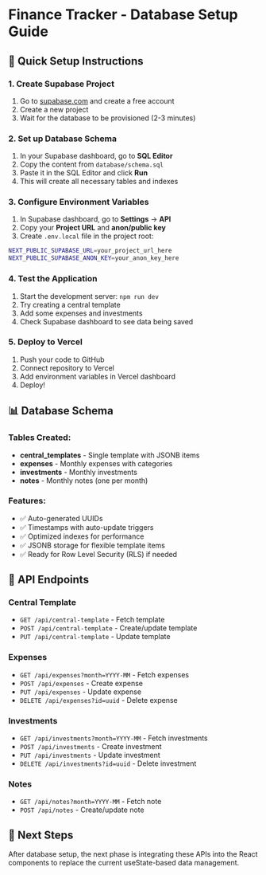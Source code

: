 # Finance Tracker - Database Setup Guide

## 🚀 Quick Setup Instructions

### 1. Create Supabase Project
1. Go to [supabase.com](https://supabase.com) and create a free account
2. Create a new project
3. Wait for the database to be provisioned (2-3 minutes)

### 2. Set up Database Schema
1. In your Supabase dashboard, go to **SQL Editor**
2. Copy the content from `database/schema.sql`
3. Paste it in the SQL Editor and click **Run**
4. This will create all necessary tables and indexes

### 3. Configure Environment Variables
1. In Supabase dashboard, go to **Settings** → **API**
2. Copy your **Project URL** and **anon/public key**
3. Create `.env.local` file in the project root:

```bash
NEXT_PUBLIC_SUPABASE_URL=your_project_url_here
NEXT_PUBLIC_SUPABASE_ANON_KEY=your_anon_key_here
```

### 4. Test the Application
1. Start the development server: `npm run dev`
2. Try creating a central template
3. Add some expenses and investments
4. Check Supabase dashboard to see data being saved

### 5. Deploy to Vercel
1. Push your code to GitHub
2. Connect repository to Vercel
3. Add environment variables in Vercel dashboard
4. Deploy!

## 📊 Database Schema

### Tables Created:
- **central_templates** - Single template with JSONB items
- **expenses** - Monthly expenses with categories
- **investments** - Monthly investments
- **notes** - Monthly notes (one per month)

### Features:
- ✅ Auto-generated UUIDs
- ✅ Timestamps with auto-update triggers
- ✅ Optimized indexes for performance
- ✅ JSONB storage for flexible template items
- ✅ Ready for Row Level Security (RLS) if needed

## 🔧 API Endpoints

### Central Template
- `GET /api/central-template` - Fetch template
- `POST /api/central-template` - Create/update template
- `PUT /api/central-template` - Update template

### Expenses
- `GET /api/expenses?month=YYYY-MM` - Fetch expenses
- `POST /api/expenses` - Create expense
- `PUT /api/expenses` - Update expense
- `DELETE /api/expenses?id=uuid` - Delete expense

### Investments
- `GET /api/investments?month=YYYY-MM` - Fetch investments
- `POST /api/investments` - Create investment
- `PUT /api/investments` - Update investment
- `DELETE /api/investments?id=uuid` - Delete investment

### Notes
- `GET /api/notes?month=YYYY-MM` - Fetch note
- `POST /api/notes` - Create/update note

## 🎯 Next Steps
After database setup, the next phase is integrating these APIs into the React components to replace the current useState-based data management.